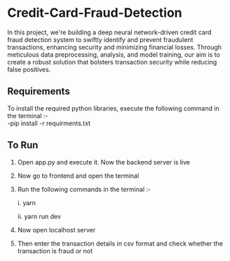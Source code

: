 # Credit-Card-Fraud-Detection
In this project, we're building a deep neural network-driven credit card fraud detection system to swiftly identify and prevent fraudulent transactions, enhancing security and minimizing financial losses. Through meticulous data preprocessing, analysis, and model training, our aim is to create a robust solution that bolsters transaction security while reducing false positives.

## Requirements

To install the required python libraries, execute the following command in the terminal :-  
-pip install -r requirments.txt

## To Run

1. Open app.py and execute it. Now the backend server is live
2. Now go to frontend and open the terminal
3. Run the following commands in the terminal :-
   
   i. yarn
   
   ii. yarn run dev
5. Now open localhost server
6. Then enter the transaction details in csv format and check whether the transaction is fraud or not
